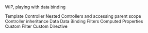 WIP, playing with data binding

Template
Controller
Nested Controllers and accessing parent scope
Controller inheritance
Data
Data Binding
Filters
Computed Properties
Custom Filter
Custom Directive